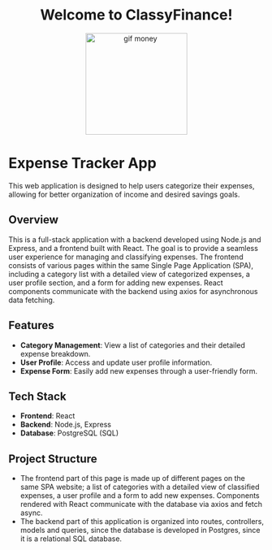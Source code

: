 <div align="center">

# Welcome to ClassyFinance!

  <img src="https://cdn.pixabay.com/animation/2023/05/08/06/04/06-04-27-290_512.gif" alt="gif money" width=200><br>
  
</div>

# Expense Tracker App

This web application is designed to help users categorize their expenses, allowing for better organization of income and desired savings goals.

## Overview

This is a full-stack application with a backend developed using Node.js and Express, and a frontend built with React. The goal is to provide a seamless user experience for managing and classifying expenses. The frontend consists of various pages within the same Single Page Application (SPA), including a category list with a detailed view of categorized expenses, a user profile section, and a form for adding new expenses. React components communicate with the backend using axios for asynchronous data fetching.

## Features

- **Category Management**: View a list of categories and their detailed expense breakdown.
- **User Profile**: Access and update user profile information.
- **Expense Form**: Easily add new expenses through a user-friendly form.

## Tech Stack

- **Frontend**: React
- **Backend**: Node.js, Express
- **Database**: PostgreSQL (SQL)

## Project Structure


- The frontend part of this page is made up of different pages on the same SPA website; a list of categories with a detailed view of classified expenses, a user profile and a form to add new expenses. Components rendered with React communicate with the database via axios and fetch async.
- The backend part of this application is organized into routes, controllers, models and queries, since the database is developed in Postgres, since it is a relational SQL database.
